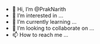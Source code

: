 - 👋 Hi, I’m @PrakNarith
- 👀 I’m interested in ...
- 🌱 I’m currently learning ...
- 💞️ I’m looking to collaborate on ...
- 📫 How to reach me ...

<!---
PrakNarith/PrakNarith is a ✨ special ✨ repository because its `README.md` (this file) appears on your GitHub profile.
You can click the Preview link to take a look at your changes.
--->
